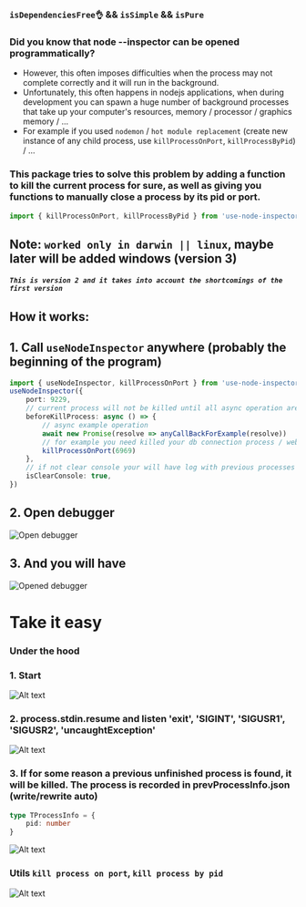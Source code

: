 ### `isDependenciesFree👌` && `isSimple` && `isPure`

### Did you know that node --inspector can be opened programmatically?

-   However, this often imposes difficulties when the process may not complete correctly and it will run in the background.
-   Unfortunately, this often happens in nodejs applications, when during development you can spawn a huge number of background processes that take up your computer's resources, memory / processor / graphics memory / ...
-   For example if you used `nodemon` / `hot module replacement` (create new instance of any child process, use `killProcessOnPort`, `killProcessByPid`) / ...

### This package tries to solve this problem by adding a function to kill the current process for sure, as well as giving you functions to manually close a process by its pid or port.

```ts
import { killProcessOnPort, killProcessByPid } from 'use-node-inspector'
```

## Note: `worked only in darwin || linux`, maybe later will be added windows (version 3)

##### `This is version 2 and it takes into account the shortcomings of the first version`

## How it works:

## 1. Call `useNodeInspector` anywhere (probably the beginning of the program)

```ts
import { useNodeInspector, killProcessOnPort } from 'use-node-inspector'
useNodeInspector({
    port: 9229,
    // current process will not be killed until all async operation are completed
    beforeKillProcess: async () => {
        // async example operation
        await new Promise(resolve => anyCallBackForExample(resolve))
        // for example you need killed your db connection process / web sockets / express / koa / any
        killProcessOnPort(6969)
    },
    // if not clear console your will have log with previous processes
    isClearConsole: true,
})
```

## 2. Open debugger

![Open debugger](assets/openDevtools.png)

## 3. And you will have

![Opened debugger](assets/openedDebugger.png)

# Take it easy

### Under the hood

### 1. Start

![Alt text](assets/index.png)

### 2. process.stdin.resume and listen 'exit', 'SIGINT', 'SIGUSR1', 'SIGUSR2', 'uncaughtException'

![Alt text](assets/setProcessDeathHandlers.png)

### 3. If for some reason a previous unfinished process is found, it will be killed. The process is recorded in prevProcessInfo.json (write/rewrite auto)

```ts
type TProcessInfo = {
    pid: number
}
```

![Alt text](assets/killPrevProcess.png)

### Utils `kill process on port`, `kill process by pid`

![Alt text](assets/killProcess.png)

